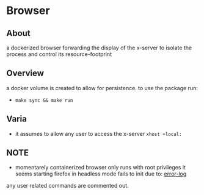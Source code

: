 # Browser

## About
a dockerized browser forwarding the display of the x-server
to isolate the process and control its resource-footprint
    
## Overview
a docker volume is created to allow for persistence.
to use the package run:
- `make sync && make run`

## Varia
- it assumes to allow any user to access the x-server `xhost +local:`

## NOTE
- momentarely containerized browser only runs with root privileges
it seems starting firefox in headless mode fails to init due to:
[error-log](https://termbin.com/z40m)

any user related commands are commented out.
